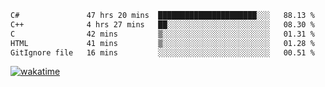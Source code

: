 <!--START_SECTION:waka-->

```txt
C#               47 hrs 20 mins  ██████████████████████░░░   88.13 %
C++              4 hrs 27 mins   ██░░░░░░░░░░░░░░░░░░░░░░░   08.30 %
C                42 mins         ▒░░░░░░░░░░░░░░░░░░░░░░░░   01.31 %
HTML             41 mins         ▒░░░░░░░░░░░░░░░░░░░░░░░░   01.28 %
GitIgnore file   16 mins         ░░░░░░░░░░░░░░░░░░░░░░░░░   00.51 %
```

<!--END_SECTION:waka-->
[![wakatime](https://wakatime.com/badge/user/6c2f442e-41b4-42e3-bc06-d5d8203ad1da.svg)](https://wakatime.com/@6c2f442e-41b4-42e3-bc06-d5d8203ad1da)
